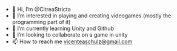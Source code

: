 - 👋 Hi, I’m @CitreaStricta
- 👀 I’m interested in playing and creating videogames (mostly the programming part of it)
- 🌱 I’m currently learning Unity and Github
- 💞️ I’m looking to collaborate on a game in unity
- 📫 How to reach me vicenteaschulz@gmail.com

<!---
CitreaStricta/CitreaStricta is a ✨ special ✨ repository because its `README.md` (this file) appears on your GitHub profile.
You can click the Preview link to take a look at your changes.
--->
